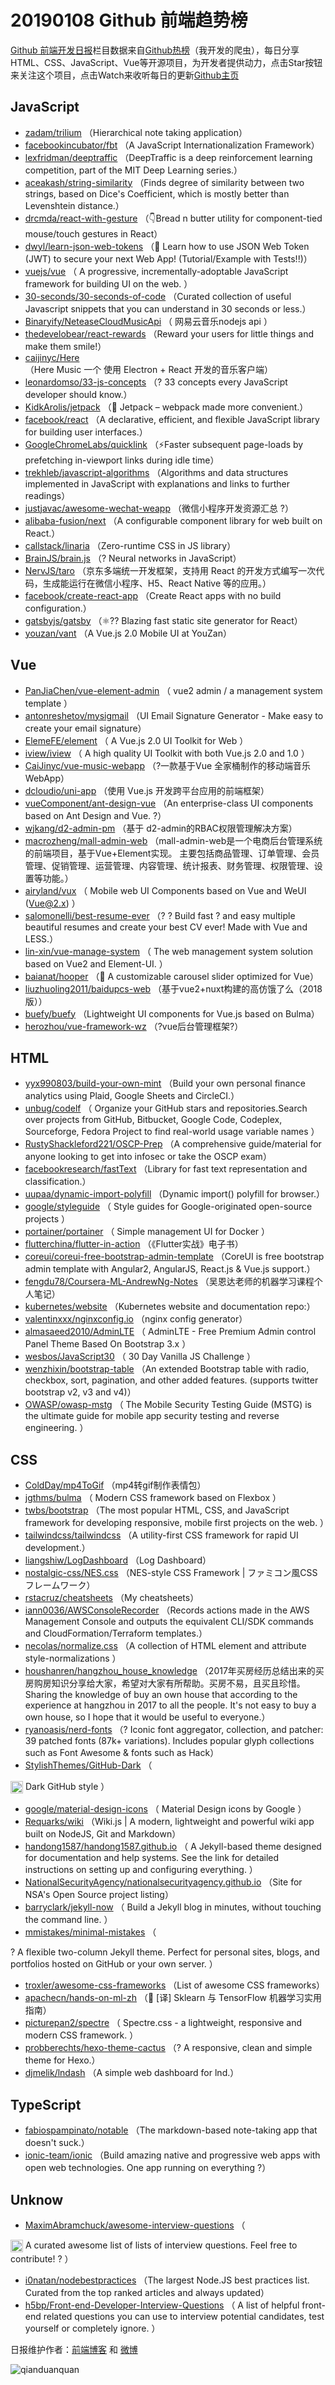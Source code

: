 # 20190108 Github 前端趋势榜

[Github 前端开发日报](http://caibaojian.com/c/news)栏目数据来自[Github热榜](http://news.caibaojian.com/)（我开发的爬虫），每日分享HTML、CSS、JavaScript、Vue等开源项目，为开发者提供动力，点击Star按钮来关注这个项目，点击Watch来收听每日的更新[Github主页](https://github.com/kujian/githubTrending)
## JavaScript

* [zadam/trilium](https://github.com/zadam/trilium) （Hierarchical note taking application）
* [facebookincubator/fbt](https://github.com/facebookincubator/fbt) （A JavaScript Internationalization Framework）
* [lexfridman/deeptraffic](https://github.com/lexfridman/deeptraffic) （DeepTraffic is a deep reinforcement learning competition, part of the MIT Deep Learning series.）
* [aceakash/string-similarity](https://github.com/aceakash/string-similarity) （Finds degree of similarity between two strings, based on Dice's Coefficient, which is mostly better than Levenshtein distance.）
* [drcmda/react-with-gesture](https://github.com/drcmda/react-with-gesture) （&#x1f447;Bread n butter utility for component-tied mouse/touch gestures in React）
* [dwyl/learn-json-web-tokens](https://github.com/dwyl/learn-json-web-tokens) （&#x1f510; Learn how to use JSON Web Token (JWT) to secure your next Web App! (Tutorial/Example with Tests!!)）
* [vuejs/vue](https://github.com/vuejs/vue) （
        A progressive, incrementally-adoptable JavaScript framework for building UI on the web.
      ）
* [30-seconds/30-seconds-of-code](https://github.com/30-seconds/30-seconds-of-code) （Curated collection of useful Javascript snippets that you can understand in 30 seconds or less.）
* [Binaryify/NeteaseCloudMusicApi](https://github.com/Binaryify/NeteaseCloudMusicApi) （
        网易云音乐nodejs api
      ）
* [thedevelobear/react-rewards](https://github.com/thedevelobear/react-rewards) （Reward your users for little things and make them smile!）
* [caijinyc/Here](https://github.com/caijinyc/Here) （Here Music 一个 使用 Electron + React 开发的音乐客户端）
* [leonardomso/33-js-concepts](https://github.com/leonardomso/33-js-concepts) （? 33 concepts every JavaScript developer should know.）
* [KidkArolis/jetpack](https://github.com/KidkArolis/jetpack) （&#x1f680; Jetpack – webpack made more convenient.）
* [facebook/react](https://github.com/facebook/react) （A declarative, efficient, and flexible JavaScript library for building user interfaces.）
* [GoogleChromeLabs/quicklink](https://github.com/GoogleChromeLabs/quicklink) （⚡️Faster subsequent page-loads by prefetching in-viewport links during idle time）
* [trekhleb/javascript-algorithms](https://github.com/trekhleb/javascript-algorithms) （Algorithms and data structures implemented in JavaScript with explanations and links to further readings）
* [justjavac/awesome-wechat-weapp](https://github.com/justjavac/awesome-wechat-weapp) （微信小程序开发资源汇总 ?）
* [alibaba-fusion/next](https://github.com/alibaba-fusion/next) （A configurable component library for web built on React.）
* [callstack/linaria](https://github.com/callstack/linaria) （Zero-runtime CSS in JS library）
* [BrainJS/brain.js](https://github.com/BrainJS/brain.js) （? Neural networks in JavaScript）
* [NervJS/taro](https://github.com/NervJS/taro) （京东多端统一开发框架，支持用 React 的开发方式编写一次代码，生成能运行在微信小程序、H5、React Native 等的应用。）
* [facebook/create-react-app](https://github.com/facebook/create-react-app) （Create React apps with no build configuration.）
* [gatsbyjs/gatsby](https://github.com/gatsbyjs/gatsby) （⚛️?? Blazing fast static site generator for React）
* [youzan/vant](https://github.com/youzan/vant) （A Vue.js 2.0 Mobile UI at YouZan）

## Vue

* [PanJiaChen/vue-element-admin](https://github.com/PanJiaChen/vue-element-admin) （
        vue2 admin / a management system template
      ）
* [antonreshetov/mysigmail](https://github.com/antonreshetov/mysigmail) （UI Email Signature Generator - Make easy to create your email signature）
* [ElemeFE/element](https://github.com/ElemeFE/element) （
        A Vue.js 2.0 UI Toolkit for Web
      ）
* [iview/iview](https://github.com/iview/iview) （
        A high quality UI Toolkit with both Vue.js 2.0 and 1.0
      ）
* [CaiJinyc/vue-music-webapp](https://github.com/CaiJinyc/vue-music-webapp) （?一款基于Vue 全家桶制作的移动端音乐 WebApp）
* [dcloudio/uni-app](https://github.com/dcloudio/uni-app) （使用 Vue.js 开发跨平台应用的前端框架）
* [vueComponent/ant-design-vue](https://github.com/vueComponent/ant-design-vue) （An enterprise-class UI components based on Ant Design and Vue. ?）
* [wjkang/d2-admin-pm](https://github.com/wjkang/d2-admin-pm) （基于 d2-admin的RBAC权限管理解决方案）
* [macrozheng/mall-admin-web](https://github.com/macrozheng/mall-admin-web) （mall-admin-web是一个电商后台管理系统的前端项目，基于Vue+Element实现。 主要包括商品管理、订单管理、会员管理、促销管理、运营管理、内容管理、统计报表、财务管理、权限管理、设置等功能。）
* [airyland/vux](https://github.com/airyland/vux) （
        Mobile web UI Components based on Vue and WeUI (Vue@2.x)
      ）
* [salomonelli/best-resume-ever](https://github.com/salomonelli/best-resume-ever) （? ? Build fast ? and easy multiple beautiful resumes and create your best CV ever! Made with Vue and LESS.）
* [lin-xin/vue-manage-system](https://github.com/lin-xin/vue-manage-system) （
        The web management system solution based on Vue2 and Element-UI.
      ）
* [baianat/hooper](https://github.com/baianat/hooper) （&#x1f3a0; A customizable carousel slider optimized for Vue）
* [liuzhuoling2011/baidupcs-web](https://github.com/liuzhuoling2011/baidupcs-web) （基于vue2+nuxt构建的高仿饿了么（2018版））
* [buefy/buefy](https://github.com/buefy/buefy) （Lightweight UI components for Vue.js based on Bulma）
* [herozhou/vue-framework-wz](https://github.com/herozhou/vue-framework-wz) （?vue后台管理框架?）

## HTML

* [yyx990803/build-your-own-mint](https://github.com/yyx990803/build-your-own-mint) （Build your own personal finance analytics using Plaid, Google Sheets and CircleCI.）
* [unbug/codelf](https://github.com/unbug/codelf) （
        Organize your GitHub stars and repositories.Search over projects from GitHub, Bitbucket, Google Code, Codeplex, Sourceforge, Fedora Project to find real-world usage variable names
      ）
* [RustyShackleford221/OSCP-Prep](https://github.com/RustyShackleford221/OSCP-Prep) （A comprehensive guide/material for anyone looking to get into infosec or take the OSCP exam）
* [facebookresearch/fastText](https://github.com/facebookresearch/fastText) （Library for fast text representation and classification.）
* [uupaa/dynamic-import-polyfill](https://github.com/uupaa/dynamic-import-polyfill) （Dynamic import() polyfill for browser.）
* [google/styleguide](https://github.com/google/styleguide) （
        Style guides for Google-originated open-source projects
      ）
* [portainer/portainer](https://github.com/portainer/portainer) （
        Simple management UI for Docker
      ）
* [flutterchina/flutter-in-action](https://github.com/flutterchina/flutter-in-action) （《Flutter实战》电子书）
* [coreui/coreui-free-bootstrap-admin-template](https://github.com/coreui/coreui-free-bootstrap-admin-template) （CoreUI is free bootstrap admin template with Angular2, AngularJS, React.js &amp; Vue.js support.）
* [fengdu78/Coursera-ML-AndrewNg-Notes](https://github.com/fengdu78/Coursera-ML-AndrewNg-Notes) （吴恩达老师的机器学习课程个人笔记）
* [kubernetes/website](https://github.com/kubernetes/website) （Kubernetes website and documentation repo:）
* [valentinxxx/nginxconfig.io](https://github.com/valentinxxx/nginxconfig.io) （nginx config generator）
* [almasaeed2010/AdminLTE](https://github.com/almasaeed2010/AdminLTE) （
        AdminLTE - Free Premium Admin control Panel Theme Based On Bootstrap 3.x
      ）
* [wesbos/JavaScript30](https://github.com/wesbos/JavaScript30) （
        30 Day Vanilla JS Challenge
      ）
* [wenzhixin/bootstrap-table](https://github.com/wenzhixin/bootstrap-table) （An extended Bootstrap table with radio, checkbox, sort, pagination, and other added features. (supports twitter bootstrap v2, v3 and v4)）
* [OWASP/owasp-mstg](https://github.com/OWASP/owasp-mstg) （
         The Mobile Security Testing Guide (MSTG) is the ultimate guide for mobile app security testing and reverse engineering.
      ）

## CSS

* [ColdDay/mp4ToGif](https://github.com/ColdDay/mp4ToGif) （mp4转gif制作表情包）
* [jgthms/bulma](https://github.com/jgthms/bulma) （
        Modern CSS framework based on Flexbox
      ）
* [twbs/bootstrap](https://github.com/twbs/bootstrap) （The most popular HTML, CSS, and JavaScript framework for developing responsive, mobile first projects on the web.
      ）
* [tailwindcss/tailwindcss](https://github.com/tailwindcss/tailwindcss) （A utility-first CSS framework for rapid UI development.）
* [liangshiw/LogDashboard](https://github.com/liangshiw/LogDashboard) （Log Dashboard）
* [nostalgic-css/NES.css](https://github.com/nostalgic-css/NES.css) （NES-style CSS Framework | ファミコン風CSSフレームワーク）
* [rstacruz/cheatsheets](https://github.com/rstacruz/cheatsheets) （My cheatsheets）
* [iann0036/AWSConsoleRecorder](https://github.com/iann0036/AWSConsoleRecorder) （Records actions made in the AWS Management Console and outputs the equivalent CLI/SDK commands and CloudFormation/Terraform templates.）
* [necolas/normalize.css](https://github.com/necolas/normalize.css) （A collection of HTML element and attribute style-normalizations
      ）
* [houshanren/hangzhou_house_knowledge](https://github.com/houshanren/hangzhou_house_knowledge) （2017年买房经历总结出来的买房购房知识分享给大家，希望对大家有所帮助。买房不易，且买且珍惜。Sharing the knowledge of buy an own house that according to the experience at hangzhou in 2017 to all the people. It's not easy to buy a own house, so I hope that it would be useful to everyone.）
* [ryanoasis/nerd-fonts](https://github.com/ryanoasis/nerd-fonts) （? Iconic font aggregator, collection, and patcher: 39 patched fonts (87k+ variations). Includes popular glyph collections such as Font Awesome &amp; fonts such as Hack）
* [StylishThemes/GitHub-Dark](https://github.com/StylishThemes/GitHub-Dark) （
        
<img class="emoji" title=":octocat:" alt=":octocat:" src="https://assets-cdn.github.com/images/icons/emoji/octocat.png" height="20" width="20" align="absmiddle"> Dark GitHub style
      ）
* [google/material-design-icons](https://github.com/google/material-design-icons) （
        Material Design icons by Google
      ）
* [Requarks/wiki](https://github.com/Requarks/wiki) （Wiki.js | A modern, lightweight and powerful wiki app built on NodeJS, Git and Markdown）
* [handong1587/handong1587.github.io](https://github.com/handong1587/handong1587.github.io) （
        A Jekyll-based theme designed for documentation and help systems. See the link for detailed instructions on setting up and configuring everything.
      ）
* [NationalSecurityAgency/nationalsecurityagency.github.io](https://github.com/NationalSecurityAgency/nationalsecurityagency.github.io) （Site for NSA's Open Source project listing）
* [barryclark/jekyll-now](https://github.com/barryclark/jekyll-now) （
        Build a Jekyll blog in minutes, without touching the command line.
      ）
* [mmistakes/minimal-mistakes](https://github.com/mmistakes/minimal-mistakes) （
        
? A flexible two-column Jekyll theme. Perfect for personal sites, blogs, and portfolios hosted on GitHub or your own server.
      ）
* [troxler/awesome-css-frameworks](https://github.com/troxler/awesome-css-frameworks) （List of awesome CSS frameworks）
* [apachecn/hands-on-ml-zh](https://github.com/apachecn/hands-on-ml-zh) （&#x1f4d6; [译] Sklearn 与 TensorFlow 机器学习实用指南）
* [picturepan2/spectre](https://github.com/picturepan2/spectre) （
        Spectre.css - a lightweight, responsive and modern CSS framework.
      ）
* [probberechts/hexo-theme-cactus](https://github.com/probberechts/hexo-theme-cactus) （? A responsive, clean and simple theme for Hexo.）
* [djmelik/lndash](https://github.com/djmelik/lndash) （A simple web dashboard for lnd.）

## TypeScript

* [fabiospampinato/notable](https://github.com/fabiospampinato/notable) （The markdown-based note-taking app that doesn't suck.）
* [ionic-team/ionic](https://github.com/ionic-team/ionic) （Build amazing native and progressive web apps with open web technologies. One app running on everything ?）

## Unknow

* [MaximAbramchuck/awesome-interview-questions](https://github.com/MaximAbramchuck/awesome-interview-questions) （
        
<img class="emoji" title=":octocat:" alt=":octocat:" src="https://assets-cdn.github.com/images/icons/emoji/octocat.png" height="20" width="20" align="absmiddle"> A curated awesome list of lists of interview questions. Feel free to contribute! ? 
      ）
* [i0natan/nodebestpractices](https://github.com/i0natan/nodebestpractices) （The largest Node.JS best practices list. Curated from the top ranked articles and always updated）
* [h5bp/Front-end-Developer-Interview-Questions](https://github.com/h5bp/Front-end-Developer-Interview-Questions) （
        A list of helpful front-end related questions you can use to interview potential candidates, test yourself or completely ignore.
      ）


日报维护作者：[前端博客](http://caibaojian.com/) 和 [微博](http://caibaojian.com/go/weibo)

![qianduanquan](https://user-images.githubusercontent.com/3055447/38468989-651132ac-3b80-11e8-8e6b-15122322a9d7.png)